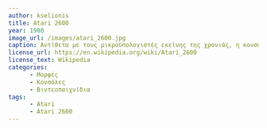 ```yaml
---
author: kselionis
title: Atari 2600
year: 1980
image_url: /images/atari_2600.jpg
caption: Αντίθετα με τους μικροϋπολογιστές εκείνης της χρονιάς, η κονσόλα της Atari επικεντρώνεται στην διασκέδαση με βιντεοπαιχνίδια. Αντί για πληκτρολόγιο έχει ειδικό μοχλό για τον έλεγχο των κινήσεων μέσα στα βιντεοπαιχνίδια. Ο βιομηχανικός σχεδιασμός ταιριάζει κυρίως με της τηλεόρασης με την οποία συνδέεται ολοκληρωτικά ως συσκευή εξόδου και με την βοήθεια του βιντεοπαιχνιδιού Space Invaders δημιουργεί μια νέα κατηγορία διαδραστικού υπολογιστή.
license_url: https://en.wikipedia.org/wiki/Atari_2600
license_text: Wikipedia
categories:
      - Μορφές
      - Κονσόλες
      - Βιντεοπαιχνίδια
tags:
      - Atari
      - Atari 2600
---
```

